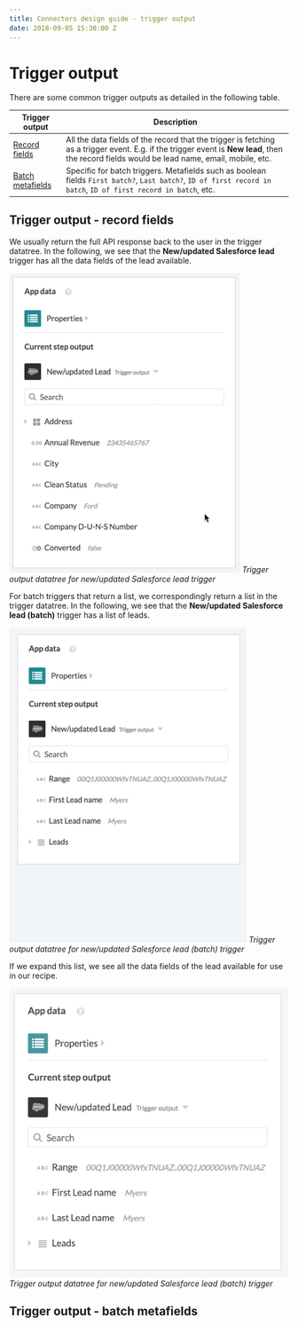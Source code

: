 ```yaml
---
title: Connectors design guide - trigger output
date: 2018-09-05 15:30:00 Z
---
```


# Trigger output
There are some common trigger outputs as detailed in the following table.

| Trigger output                                                | Description                                                                                                                                                                                  |
|---------------------------------------------------------------|----------------------------------------------------------------------------------------------------------------------------------------------------------------------------------------------|
| [Record fields](#trigger-output---record-fields)              | All the data fields of the record that the trigger is fetching as a trigger event. E.g. if the trigger event is **New lead**, then the record fields would be lead name, email, mobile, etc. |
| [Batch metafields](#trigger-output---batch-metafields)        | Specific for batch triggers. Metafields such as boolean fields `First batch?`, `Last batch?`, `ID of first record in batch`, `ID of first record in batch`, etc.                             |

## Trigger output - record fields
We usually return the full API response back to the user in the trigger datatree. In the following, we see that the **New/updated Salesforce lead** trigger has all the data fields of the lead available.

![Trigger output datatree for new/updated Salesforce lead trigger](/assets/images/connectors-design-guide/trigger-output-single-record.gif)
*Trigger output datatree for new/updated Salesforce lead trigger*

For batch triggers that return a list, we correspondingly return a list in the trigger datatree. In the following, we see that the **New/updated Salesforce lead (batch)** trigger has a list of leads.

![Trigger output datatree for new/updated Salesforce lead (batch) trigger](/assets/images/connectors-design-guide/trigger-output-batch-records.gif)
*Trigger output datatree for new/updated Salesforce lead (batch) trigger*

If we expand this list, we see all the data fields of the lead available for use in our recipe.

![Trigger output datatree for new/updated Salesforce lead (batch) trigger](/assets/images/connectors-design-guide/trigger-output-batch-records.png)
*Trigger output datatree for new/updated Salesforce lead (batch) trigger*

## Trigger output - batch metafields

